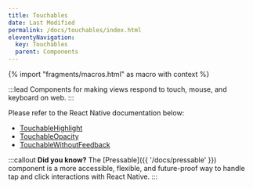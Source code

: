 ```yaml
---
title: Touchables
date: Last Modified
permalink: /docs/touchables/index.html
eleventyNavigation:
  key: Touchables
  parent: Components
---
```



{% import "fragments/macros.html" as macro with context %}

:::lead
Components for making views respond to touch, mouse, and keyboard on web.
:::

Please refer to the React Native documentation below:

* [TouchableHighlight](https://reactnative.dev/docs/touchablehighlight)
* [TouchableOpacity](https://reactnative.dev/docs/touchableopacity)
* [TouchableWithoutFeedback](https://reactnative.dev/docs/touchablewithoutfeedback)

:::callout
**Did you know?** The [Pressable]({{ '/docs/pressable' }}) component is a more accessible, flexible, and future-proof way to handle tap and click interactions with React Native.
:::
